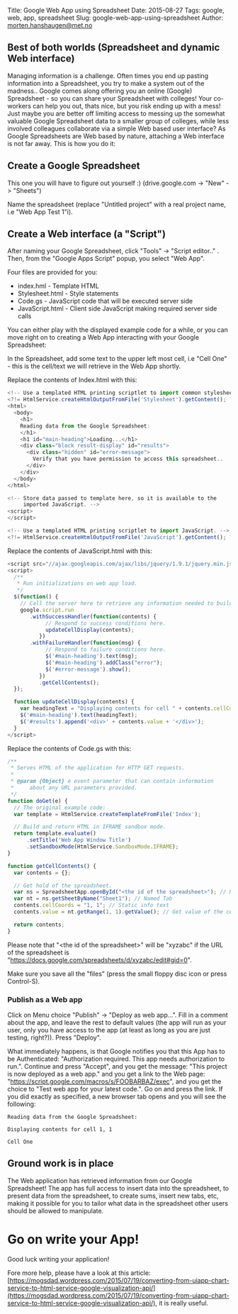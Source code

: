 Title: Google Web App using Spreadsheet
Date: 2015-08-27
Tags: google, web, app, spreadsheet
Slug: google-web-app-using-spreadsheet
Author: morten.hanshaugen@met.no

## Best of both worlds (Spreadsheet and dynamic Web interface)

Managing information is a challenge. Often times you end up pasting information into a Spreadsheet, you try to make a system out of the madness.. Google comes along offering you an online (Google) Spreadsheet - so you can share your Spreadsheet with colleges! Your co-workers can help you out, thats nice, but you risk ending up with a mess! Just maybe you are better off limiting access to messing up the somewhat valuable Google Spreadsheet data to a smaller group of colleges, while less involved colleagues collaborate via a simple Web based user interface? As Google Spreadsheets are Web based by nature, attaching a Web interface is not far away. This is how you do it:

## Create a Google Spreadsheet
This one you will have to figure out yourself :)
(drive.google.com -> "New" -> "Sheets")

Name the spreadsheet (replace "Untitled project" with a real project name, i.e "Web App Test 1"i).

## Create a Web interface (a "Script")
After naming your Google Spreadsheet, click "Tools" -> "Script editor.." . Then, from the "Google Apps Script" popup, you select "Web App".

Four files are provided for you:
* index.hml - Template HTML
* Stylesheet.html - Style statements
* Code.gs - JavaScript code that will be executed server side
* JavaScript.html - Client side JavaScript making required server side calls

You can either play with the displayed example code for a while, or you can move right on to creating a Web App interacting with your Google Spreadsheet:

In the Spreadsheet, add some text to the upper left most cell, i.e "Cell One" - this is the cell/text we will retrieve in the Web App shortly.

Replace the contents of Index.html with this:
```javascript
<!-- Use a templated HTML printing scriptlet to import common stylesheet. -->
<?!= HtmlService.createHtmlOutputFromFile('Stylesheet').getContent(); ?>
<html>
  <body>
    <h1>
    Reading data from the Google Spreadsheet:
    </h1>
    <h1 id="main-heading">Loading...</h1>
    <div class="block result-display" id="results">
      <div class="hidden" id="error-message">
        Verify that you have permission to access this spreadsheet..
      </div>
    </div>
  </body>
</html>

<!-- Store data passed to template here, so it is available to the
     imported JavaScript. -->
<script>
</script>

<!-- Use a templated HTML printing scriptlet to import JavaScript. -->
<?!= HtmlService.createHtmlOutputFromFile('JavaScript').getContent(); ?>
```

Replace the contents of JavaScript.html with this: 
```javascript
<script src="//ajax.googleapis.com/ajax/libs/jquery/1.9.1/jquery.min.js"></script>
<script>
  /**
   * Run initializations on web app load.
   */
  $(function() {
    // Call the server here to retrieve any information needed to build the page.
    google.script.run
       .withSuccessHandler(function(contents) {
            // Respond to success conditions here.
            updateCellDisplay(contents);
          })
       .withFailureHandler(function(msg) {
            // Respond to failure conditions here.
            $('#main-heading').text(msg);
            $('#main-heading').addClass("error");
            $('#error-message').show();
          })
          .getCellContents();
  });

  function updateCellDisplay(contents) {
    var headingText = "Displaying contents for cell " + contents.cellCoords + " ";
    $('#main-heading').text(headingText);
    $('#results').append('<div>' + contents.value + '</div>');
  }
</script>
```

Replace the contents of Code.gs with this:
```javascript
/**
 * Serves HTML of the application for HTTP GET requests.
 *
 * @param {Object} e event parameter that can contain information
 *     about any URL parameters provided.
 */
function doGet(e) {
  // The original example code:
  var template = HtmlService.createTemplateFromFile('Index');

  // Build and return HTML in IFRAME sandbox mode.
  return template.evaluate()
      .setTitle('Web App Window Title')
      .setSandboxMode(HtmlService.SandboxMode.IFRAME);
}

function getCellContents() {
  var contents = {};

  // Get hold of the spreadsheet.
  var ns = SpreadsheetApp.openById("<the id of the spreadsheet>"); // Named spreadsheet
  var nt = ns.getSheetByName("Sheet1"); // Named Tab
  contents.cellCoords = "1, 1"; // Static info text
  contents.value = nt.getRange(1, 1).getValue(); // Get value of the cell

  return contents;
}
```
Please note that "&lt;the id of the spreadsheet&gt;" will be "xyzabc" if the URL of the spreadsheet is "https://docs.google.com/spreadsheets/d/xyzabc/edit#gid=0".

Make sure you save all the "files" (press the small floppy disc icon or press Control-S).

### Publish as a Web app
Click on Menu choice "Publish" -> "Deploy as web app...".
Fill in a comment about the app, and leave the rest to default values (the app will run as your user, only you have access to the app (at least as long as you are just testing, right?)). Press "Deploy".

What immediately happens, is that Google notifies you that this App has to be Authenticated: "Authorization required. This app needs authorization to run.". Continue and press "Accept", and you get the message: "This project is now deployed as a web app." and you get a link to the Web page: "https://script.google.com/macros/s/FOOBARBAZ/exec", and you get the choice to "Test web app for your latest code.". Go on and press the link. If you did exactly as specified, a new browser tab opens and you will see the following:

```text
Reading data from the Google Spreadsheet:

Displaying contents for cell 1, 1

Cell One
```

## Ground work is in place
The Web application has retrieved information from our Google Spreadsheet! The app has full access to insert data into the spreadsheet, to present data from the spreadsheet, to create sums, insert new tabs, etc, making it possible for you to tailor what data in the spreadsheet other users should be allowed to manipulate.

# Go on write your App!
Good luck writing your application!

Fore more help, please have a look at this article: [https://mogsdad.wordpress.com/2015/07/19/converting-from-uiapp-chart-service-to-html-service-google-visualization-api/](https://mogsdad.wordpress.com/2015/07/19/converting-from-uiapp-chart-service-to-html-service-google-visualization-api/), it is really useful.
